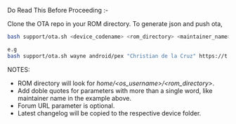 Do Read This Before Proceeding :-

Clone the OTA repo in your ROM directory.
To generate json and push ota,
```bash
bash support/ota.sh <device_codename> <rom_directory> <maintainer_name> <maintainer_url> <forum_url>

e.g
bash support/ota.sh wayne android/pex "Christian de la Cruz" https://t.me/chdelacr https://forum.xda-developers.com/
```
NOTES:
- ROM directory will look for *home/<os_username>/<rom_directory>*.
- Add doble quotes for parameters with more than a single word, like maintainer name in the example above.
- Forum URL parameter is optional.
- Latest changelog will be copied to the respective device folder.